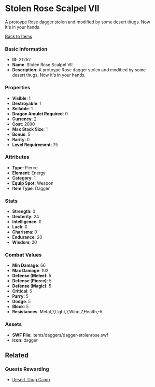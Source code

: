 # Stolen Rose Scalpel VII

A protoype Rose dagger stolen and modified by some desert thugs. Now it's in your hands.

[Back to Items](../items.md)

### Basic Information

- **ID**: 21252
- **Name**: Stolen Rose Scalpel VII
- **Description**: A protoype Rose dagger stolen and modified by some desert thugs. Now it&#039;s in your hands.

### Properties

- **Visible**: 1
- **Destroyable**: 1
- **Sellable**: 1
- **Dragon Amulet Required**: 0
- **Currency**: 2
- **Cost**: 2000
- **Max Stack Size**: 1
- **Bonus**: 5
- **Rarity**: 0
- **Level Requirement**: 75

### Attributes

- **Type**: Pierce
- **Element**: Energy
- **Category**: 1
- **Equip Spot**: Weapon
- **Item Type**: Dagger

### Stats

- **Strength**: 0
- **Dexterity**: 24
- **Intelligence**: 0
- **Luck**: 0
- **Charisma**: 0
- **Endurance**: 20
- **Wisdom**: 20

### Combat Values

- **Min Damage**: 66
- **Max Damage**: 102
- **Defense (Melee)**: 5
- **Defense (Pierce)**: 5
- **Defense (Magic)**: 5
- **Critical**: 5
- **Parry**: 5
- **Dodge**: 5
- **Block**: 5
- **Resistances**: Metal,7,Light,7,Wind,7,Health,-5

### Assets

- **SWF File**: items/daggers/dagger-stolenrose.swf
- **Icon**: dagger

## Related

### Quests Rewarding

- [Desert Thug Camp](../quests/2007-desert-thug-camp.md)

